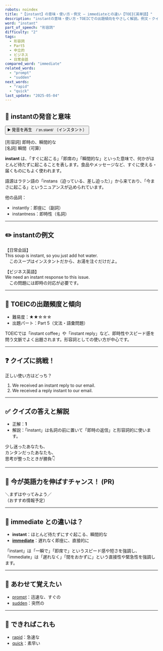 ```yaml
---
robots: noindex
title: "【instant】の意味・使い方・例文 ― immediateとの違い【TOEIC英単語】"
description: "instantの意味・使い方・TOEICでの出題傾向をやさしく解説。例文・クイズ付きでimmediateとの違いもわかりやすく学べます。"
word: "instant"
part_of_speech: "形容詞"
difficulty: "2"
tags:
  - 形容詞
  - Part5
  - 中立的
  - ビジネス
  - 日常会話
compared_word: "immediate"
related_words:
  - "prompt"
  - "sudden"
next_words:
  - "rapid"
  - "quick"
last_update: "2025-05-04"
---
```


## 🔰 instantの発音と意味

<button class="play-audio" onclick="playTTS('instant')">
  <span class="play-audio-main">
    ▶️ 発音を再生　/ˈɪn.stənt/
  </span>
  <span class="play-audio-sub">
    （インスタント）
  </span>
</button>

[形容詞] 即時の、瞬間的な  
[名詞] 瞬間（可算）

**instant** は、「すぐに起こる」「即席の」「瞬間的な」といった意味で、何かがほとんど待たずに起こることを表します。食品やメッセージなど、すぐに使える・届くものにもよく使われます。

語源はラテン語の「instans（迫っている、差し迫った）」から来ており、「今まさに起こる」というニュアンスが込められています。

他の品詞：  
- instantly：即座に（副詞）
- instantness：即時性（名詞）

---

## ✏️ instantの例文

【日常会話】  
This soup is instant, so you just add hot water.  
　このスープはインスタントだから、お湯を注ぐだけだよ。

【ビジネス英語】  
We need an instant response to this issue.  
　この問題には即時の対応が必要です。

---

## 🎯 TOEICの出題頻度と傾向

- 難易度：★★☆☆☆
- 出題パート：Part 5（文法・語彙問題）

TOEICでは「instant coffee」や「instant reply」など、即時性やスピード感を問う文脈でよく出題されます。形容詞としての使い方が中心です。

---

## ❓ クイズに挑戦！

正しい使い方はどっち？

1. We received an instant reply to our email.  
2. We received a reply instant to our email.

---

## ✅ クイズの答えと解説

- 正解：**1**
- 解説：「instant」は名詞の前に置いて「即時の返信」と形容詞的に使います。

少し迷ったあなたも、  
カンタンだったあなたも、  
思考が整ったときが勝負👇️

---

## 🚀 今が英語力を伸ばすチャンス！ (PR)

<div class="info-center">
＼まずはやってみよう／<br>  
（おすすめ情報予定）
</div>

---

## 🤔  immediate との違いは？

- **instant**：ほとんど待たずにすぐ起こる、瞬間的な
- **[immediate](/word/immediate/)**：遅れなく即座に、直接的に

「instant」は「一瞬で」「即席で」というスピード感や短さを強調し、「immediate」は「遅れなく」「間をおかずに」という直接性や緊急性を強調します。

---

## 🧩 あわせて覚えたい

- [prompt](/word/prompt/)：迅速な、すぐの
- [sudden](/word/sudden/)：突然の

---

## 📖 できればこれも

- [rapid](/word/rapid/)：急速な
- [quick](/word/quick/)：素早い

<!-- cvid: aid33_bid08 -->
